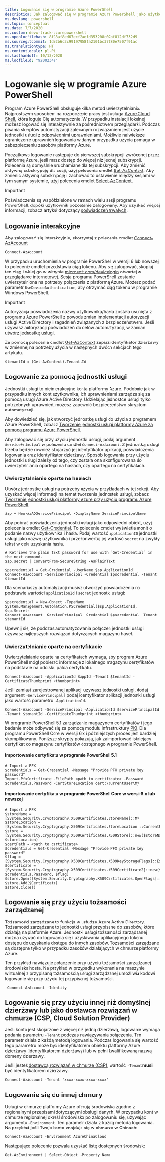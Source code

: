 ```yaml
---
title: Logowanie się w programie Azure PowerShell
description: Jak zalogować się w programie Azure PowerShell jako użytkownik albo za pomocą jednostki usługi lub tożsamości zarządzanych dla zasobów platformy Azure.
ms.devlang: powershell
ms.topic: conceptual
ms.date: 7/7/2020
ms.custom: devx-track-azurepowershell
ms.openlocfilehash: 8f18af8ed67ecf2aefd353208c07bf812df732d9
ms.sourcegitcommit: 1de2b6c3c99197958fa2101bc37680e7507f91ac
ms.translationtype: HT
ms.contentlocale: pl-PL
ms.lasthandoff: 10/13/2020
ms.locfileid: "92002348"
---
```

# <a name="sign-in-with-azure-powershell"></a>Logowanie się w programie Azure PowerShell

Program Azure PowerShell obsługuje kilka metod uwierzytelniania. Najprostszym sposobem na rozpoczęcie pracy jest usługa [Azure Cloud Shell](/azure/cloud-shell/overview), która loguje Cię automatycznie. W przypadku instalacji lokalnej możesz logować się interaktywnie za pośrednictwem przeglądarki. Podczas pisania skryptów automatyzacji zalecanym rozwiązaniem jest użycie [jednostki usługi](create-azure-service-principal-azureps.md) z odpowiednimi uprawnieniami. Możliwie największe ograniczenie uprawnień logowania w danym przypadku użycia pomaga w zabezpieczeniu zasobów platformy Azure.

Początkowo logowanie następuje do pierwszej subskrypcji zwróconej przez platformę Azure, jeśli masz dostęp do więcej niż jednej subskrypcji. Polecenia są domyślnie uruchamiane dla tej subskrypcji. Aby zmienić aktywną subskrypcję dla sesji, użyj polecenia cmdlet [Set-AzContext](/powershell/module/az.accounts/set-azcontext). Aby zmienić aktywną subskrypcję i zachować to ustawienie między sesjami w tym samym systemie, użyj polecenia cmdlet [Select-AzContext](/powershell/module/az.accounts/select-azcontext).

> [!IMPORTANT]
> Poświadczenia są współdzielone w ramach wielu sesji programu PowerShell, dopóki użytkownik pozostanie zalogowany.
> Aby uzyskać więcej informacji, zobacz artykuł dotyczący [poświadczeń trwałych](context-persistence.md).

## <a name="sign-in-interactively"></a>Logowanie interakcyjne

Aby zalogować się interakcyjnie, skorzystaj z polecenia cmdlet [Connect-AzAccount](/powershell/module/az.accounts/connect-azaccount).

```azurepowershell-interactive
Connect-AzAccount
```

W przypadku uruchomienia w programie PowerShell w wersji 6 lub nowszej to polecenie cmdlet przedstawia ciąg tokenu. Aby się zalogować, skopiuj ten ciąg i wklej go w witrynie [microsoft.com/devicelogin](https://microsoft.com/devicelogin) otwartej w przeglądarce internetowej. Sesja programu PowerShell zostanie uwierzytelniona na potrzeby połączenia z platformą Azure. Możesz podać parametr `UseDeviceAuthentication`, aby otrzymać ciąg tokenu w programie Windows PowerShell.

> [!IMPORTANT]
> Autoryzacja poświadczenia nazwy użytkownika/hasła została usunięta z programu Azure PowerShell z powodu zmian implementacji autoryzacji usługi Active Directory i zagadnień związanych z bezpieczeństwem. Jeśli używasz autoryzacji poświadczeń do celów automatyzacji, w zamian [utwórz jednostkę usługi](create-azure-service-principal-azureps.md).

Za pomocą polecenia cmdlet [Get-AzContext](/powershell/module/az.accounts/get-azcontext) zapisz identyfikator dzierżawy w zmiennej na potrzeby użycia w następnych dwóch sekcjach tego artykułu.

```azurepowershell-interactive
$tenantId = (Get-AzContext).Tenant.Id
```

## <a name="sign-in-with-a-service-principal"></a>Logowanie za pomocą jednostki usługi <a name="sp-signin"/>

Jednostki usługi to nieinterakcyjne konta platformy Azure. Podobnie jak w przypadku innych kont użytkownika, ich uprawnieniami zarządza się za pomocą usługi Azure Active Directory. Udzielając jednostce usługi tylko potrzebnych uprawnień, możesz zapewnić bezpieczeństwo skryptom automatyzacji.

Aby dowiedzieć się, jak utworzyć jednostkę usługi do użycia z programem Azure PowerShell, zobacz [Tworzenie jednostki usługi platformy Azure za pomocą programu Azure PowerShell](create-azure-service-principal-azureps.md).

Aby zalogować się przy użyciu jednostki usługi, podaj argument `-ServicePrincipal` w poleceniu cmdlet `Connect-AzAccount`. Z jednostką usługi trzeba będzie również skojarzyć jej identyfikator aplikacji, poświadczenia logowania oraz identyfikator dzierżawy. Sposób logowania przy użyciu jednostki usługi zależy od tego, czy została ona skonfigurowana do uwierzytelniania opartego na hasłach, czy opartego na certyfikatach.

### <a name="password-based-authentication"></a>Uwierzytelnianie oparte na hasłach

Utwórz jednostkę usługi na potrzeby użycia w przykładach w tej sekcji. Aby uzyskać więcej informacji na temat tworzenia jednostek usługi, zobacz [Tworzenie jednostki usługi platformy Azure przy użyciu programu Azure PowerShell](/powershell/azure/create-azure-service-principal-azureps).

```azurepowershell-interactive
$sp = New-AzADServicePrincipal -DisplayName ServicePrincipalName
```

Aby pobrać poświadczenia jednostki usługi jako odpowiedni obiekt, użyj polecenia cmdlet [Get-Credential](/powershell/module/microsoft.powershell.security/get-credential). To polecenie cmdlet wyświetla monit o podanie nazwy użytkownika i hasła. Podaj wartość `applicationID` jednostki usługi jako nazwę użytkownika i przekonwertuj jej wartość `secret` na zwykły tekst w celu uzyskania hasła.

```azurepowershell-interactive
# Retrieve the plain text password for use with `Get-Credential` in the next command.
$sp.secret | ConvertFrom-SecureString -AsPlainText

$pscredential = Get-Credential -UserName $sp.ApplicationId
Connect-AzAccount -ServicePrincipal -Credential $pscredential -Tenant $tenantId
```

Dla scenariuszy automatyzacji musisz utworzyć poświadczenia na podstawie wartości `applicationId` i `secret` jednostki usługi:

```azurepowershell-interactive
$pscredential = New-Object -TypeName System.Management.Automation.PSCredential($sp.ApplicationId, $sp.Secret)
Connect-AzAccount -ServicePrincipal -Credential $pscredential -Tenant $tenantId
```

Upewnij się, że podczas automatyzowania połączeń jednostki usługi używasz najlepszych rozwiązań dotyczących magazynu haseł.

### <a name="certificate-based-authentication"></a>Uwierzytelnianie oparte na certyfikacie

Uwierzytelnianie oparte na certyfikatach wymaga, aby program Azure PowerShell mógł pobierać informacje z lokalnego magazynu certyfikatów na podstawie na odcisku palca certyfikatu.

```azurepowershell-interactive
Connect-AzAccount -ApplicationId $appId -Tenant $tenantId -CertificateThumbprint <thumbprint>
```

Jeśli zamiast zarejestrowanej aplikacji używasz jednostki usługi, dodaj argument `-ServicePrincipal` i podaj identyfikator aplikacji jednostki usługi jako wartość parametru `-ApplicationId`.

```azurepowershell-interactive
Connect-AzAccount -ServicePrincipal -ApplicationId $servicePrincipalId -Tenant $tenantId -CertificateThumbprint <thumbprint>
```

W programie PowerShell 5.1 zarządzanie magazynem certyfikatów i jego badanie może odbywać się za pomocą modułu infrastruktury [PKI](/powershell/module/pkiclient). Dla programu PowerShell Core w wersji 6.x i późniejszych proces jest bardziej skomplikowany. Poniższe skrypty pokazują, jak zaimportować istniejący certyfikat do magazynu certyfikatów dostępnego w programie PowerShell.

#### <a name="import-a-certificate-in-powershell-51"></a>Importowanie certyfikatu w programie PowerShell 5.1

```azurepowershell-interactive
# Import a PFX
$credentials = Get-Credential -Message "Provide PFX private key password"
Import-PfxCertificate -FilePath <path to certificate> -Password $credentials.Password -CertStoreLocation cert:\CurrentUser\My
```

#### <a name="import-a-certificate-in-powershell-core-6x-and-later"></a>Importowanie certyfikatu w programie PowerShell Core w wersji 6.x lub nowszej

```azurepowershell-interactive
# Import a PFX
$storeName = [System.Security.Cryptography.X509Certificates.StoreName]::My
$storeLocation = [System.Security.Cryptography.X509Certificates.StoreLocation]::CurrentUser
$store = [System.Security.Cryptography.X509Certificates.X509Store]::new($storeName, $storeLocation)
$certPath = <path to certificate>
$credentials = Get-Credential -Message "Provide PFX private key password"
$flag = [System.Security.Cryptography.X509Certificates.X509KeyStorageFlags]::Exportable
$certificate = [System.Security.Cryptography.X509Certificates.X509Certificate2]::new($certPath, $credentials.Password, $flag)
$store.Open([System.Security.Cryptography.X509Certificates.OpenFlags]::ReadWrite)
$store.Add($Certificate)
$store.Close()
```

## <a name="sign-in-using-a-managed-identity"></a>Logowanie się przy użyciu tożsamości zarządzanej

Tożsamości zarządzane to funkcja w usłudze Azure Active Directory. Tożsamości zarządzane to jednostki usługi przypisane do zasobów, które działają na platformie Azure. Jednostki usługi tożsamości zarządzanej można używać do logowania się i uzyskiwania aplikacyjnego tokenu dostępu do uzyskania dostępu do innych zasobów. Tożsamości zarządzane są dostępne tylko w przypadku zasobów działających w chmurze platformy Azure.

Ten przykład nawiązuje połączenie przy użyciu tożsamości zarządzanej środowiska hosta. Na przykład w przypadku wykonania na maszynie wirtualnej z przypisaną tożsamością usługi zarządzanej umożliwia kodowi logowanie się przy użyciu tej przypisanej tożsamości.

```azurepowershell-interactive
 Connect-AzAccount -Identity
```

## <a name="sign-in-with-a-non-default-tenant-or-as-a-cloud-solution-provider-csp"></a>Logowanie się przy użyciu innej niż domyślnej dzierżawy lub jako dostawca rozwiązań w chmurze (CSP, Cloud Solution Provider)

Jeśli konto jest skojarzone z więcej niż jedną dzierżawą, logowanie wymaga podania parametru `-Tenant` podczas nawiązywania połączenia. Ten parametr działa z każdą metodą logowania. Podczas logowania się wartość tego parametru może być identyfikatorem obiektu platformy Azure dzierżawy (identyfikatorem dzierżawy) lub w pełni kwalifikowaną nazwą domeny dzierżawy.

Jeśli jesteś [dostawcą rozwiązań w chmurze (CSP)](https://azure.microsoft.com/offers/ms-azr-0145p/), wartość `-Tenant`**musi** być identyfikatorem dzierżawy.

```azurepowershell-interactive
Connect-AzAccount -Tenant 'xxxx-xxxx-xxxx-xxxx'
```

## <a name="sign-in-to-another-cloud"></a>Logowanie się do innej chmury

Usługi w chmurze platformy Azure oferują środowiska zgodne z regionalnymi przepisami dotyczącymi obsługi danych. W przypadku kont w chmurze regionalnej określ środowisko po zalogowaniu się, używając argumentu `-Environment`. Ten parametr działa z każdą metodą logowania. Na przykład jeśli Twoje konto znajduje się w chmurze w Chinach:

```azurepowershell-interactive
Connect-AzAccount -Environment AzureChinaCloud
```

Następujące polecenie pozwala uzyskać listę dostępnych środowisk:

```azurepowershell-interactive
Get-AzEnvironment | Select-Object -Property Name
```
